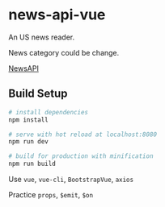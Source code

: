 # news-api-vue

An US news reader.

News category could be change.

[NewsAPI](https://newsapi.org/)

## Build Setup

```bash
# install dependencies
npm install

# serve with hot reload at localhost:8080
npm run dev

# build for production with minification
npm run build
```

Use `vue`, `vue-cli`, `BootstrapVue`, `axios`

Practice `props`, `$emit`, `$on`
